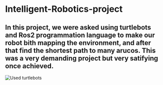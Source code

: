 # Intelligent-Robotics-project
## In this project, we were asked using turtlebots and Ros2 programmation language to make our robot bith mapping the environment, and after that find the shortest path to many arucos. This was a very demanding project but very satifying once achieved.
![Used turtlebots](https://th.bing.com/th/id/OIP.uWCScJ3V505qIuNME9d4XgAAAA?rs=1&pid=ImgDetMain)
